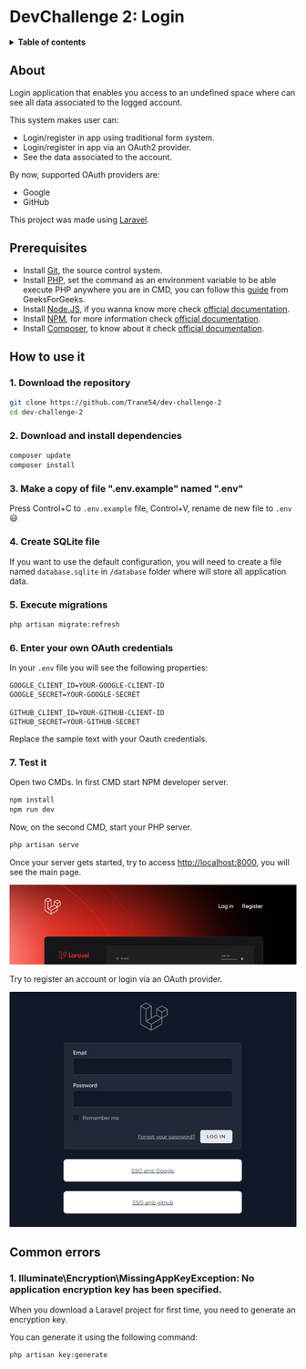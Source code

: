 # DevChallenge 2: Login

<details>
  <summary><b>Table of contents</b></summary>

- [DevChallenge 2: Login](#devchallenge-2-login)
  - [About](#about)
  - [Prerequisites](#prerequisites)
  - [How to use it](#how-to-use-it)
    - [1. Download the repository](#1-download-the-repository)
    - [2. Download and install dependencies](#2-download-and-install-dependencies)
    - [3. Make a copy of file ".env.example" named ".env"](#3-make-a-copy-of-file-envexample-named-env)
    - [4. Create SQLite file](#4-create-sqlite-file)
    - [5. Execute migrations](#5-execute-migrations)
    - [6. Enter your own OAuth credentials](#6-enter-your-own-oauth-credentials)
    - [7. Test it](#7-test-it)
  - [Common errors](#common-errors)
    - [1. Illuminate\\Encryption\\MissingAppKeyException: No application encryption key has been specified.](#1-illuminateencryptionmissingappkeyexception-no-application-encryption-key-has-been-specified)

</details>

## About

Login application that enables you access to an undefined space where can see all data associated to the logged account.

This system makes user can:

- Login/register in app using traditional form system.
- Login/register in app via an OAuth2 provider.
- See the data associated to the account.

By now, supported OAuth providers are:

- Google
- GitHub

This project was made using [Laravel](https://github.com/laravel/laravel).

## Prerequisites

- Install [Git](https://git-scm.com/downloads), the source control system.
- Install [PHP](https://www.php.net/downloads.php), set the command as an environment variable to be able execute PHP anywhere you are in CMD, you can follow this [guide](https://www.geeksforgeeks.org/how-to-execute-php-code-using-command-line/) from GeeksForGeeks.
- Install [Node.JS](https://nodejs.org/en), if you wanna know more check [official documentation](https://nodejs.org/docs/latest/api/).
- Install [NPM](https://www.npmjs.com/), for more information check [official documentation](https://docs.npmjs.com/).
- Install [Composer](https://getcomposer.org/), to know about it check [official documentation](https://getcomposer.org/doc/).

## How to use it

### 1. Download the repository

```bash
git clone https://github.com/Trane54/dev-challenge-2
cd dev-challenge-2
```

### 2. Download and install dependencies

```bash
composer update
composer install
```

### 3. Make a copy of file ".env.example" named ".env"

Press Control+C to `.env.example` file, Control+V, rename de new file to `.env` 😃

### 4. Create SQLite file

If you want to use the default configuration, you will need to create a file named `database.sqlite` in `/database` folder where will store all application data.

### 5. Execute migrations

```bash
php artisan migrate:refresh
```

### 6. Enter your own OAuth credentials

In your `.env` file you will see the following properties:

```text
GOOGLE_CLIENT_ID=YOUR-GOOGLE-CLIENT-ID
GOOGLE_SECRET=YOUR-GOOGLE-SECRET

GITHUB_CLIENT_ID=YOUR-GITHUB-CLIENT-ID
GITHUB_SECRET=YOUR-GITHUB-SECRET
```

Replace the sample text with your Oauth credentials.

### 7. Test it

Open two CMDs. In first CMD start NPM developer server.

```bash
npm install
npm run dev
```

Now, on the second CMD, start your PHP server.

```bash
php artisan serve
```

Once your server gets started, try to access [http://localhost:8000](http://localhost:8000), you will see the main page.

![Project main page screenshot](image.png)

Try to register an account or login via an OAuth provider.

![Login page screenshot](image-1.png)

## Common errors

### 1. Illuminate\Encryption\MissingAppKeyException: No application encryption key has been specified.

When you download a Laravel project for first time, you need to generate an encryption key.

You can generate it using the following command:

```bash
php artisan key:generate
```
